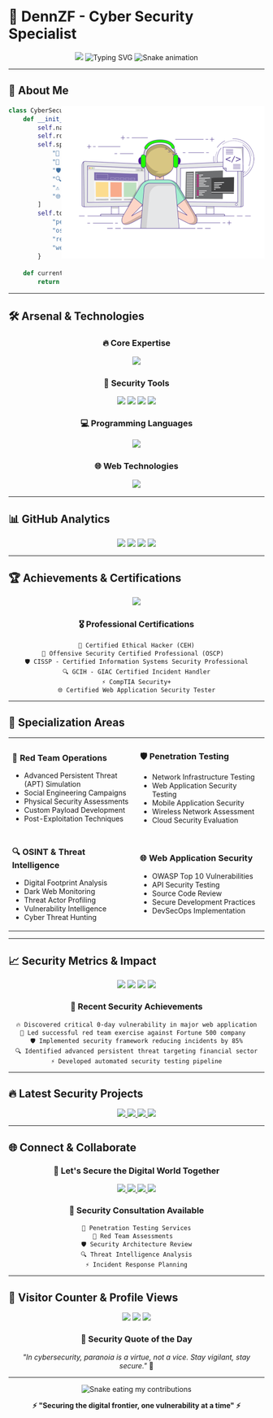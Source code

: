 # 🔐 DennZF - Cyber Security Specialist

<div align="center">
  
  <!-- Animated Banner -->
  <img src="https://capsule-render.vercel.app/api?type=waving&color=gradient&customColorList=6,11,20&height=180&section=header&text=DennZF&fontSize=42&fontColor=fff&animation=twinkling&fontAlignY=32&desc=Cyber%20Security%20Specialist&descAlignY=51&descAlign=50"/>
  
  <!-- Typing Animation -->
  <img src="https://readme-typing-svg.herokuapp.com?font=Orbitron&size=24&duration=3000&pause=1000&color=00FF41&center=true&vCenter=true&multiline=true&width=600&height=100&lines=🛡️+Cyber+Security+Specialist;🎯+Ethical+Hacking+Red+Team;🔍+Threats+Analyst;🕵️+OSINT+Analyst;🌐+Web+Application+Security;⚡+Senior+Pentester" alt="Typing SVG" />
  
  <!-- Matrix Rain Effect -->
  <img src="https://github.com/DennZF/DennZF/blob/output/github-contribution-grid-snake-dark.svg" alt="Snake animation" />
  
</div>

---

## 🚀 About Me

<img align="right" alt="Coding" width="400" src="https://raw.githubusercontent.com/devSouvik/devSouvik/master/gif3.gif">

```python
class CyberSecuritySpecialist:
    def __init__(self):
        self.name = "DennZF"
        self.role = "Senior Cybersecurity Professional"
        self.specializations = [
            "🎯 Penetration Testing",
            "🔴 Red Team Operations", 
            "🛡️ Ethical Hacking",
            "🔍 OSINT Analysis",
            "⚠️ Threat Analysis",
            "🌐 Web App Security"
        ]
        self.tools = {
            "pentesting": ["Metasploit", "Burp Suite", "Nmap", "Wireshark"],
            "osint": ["Maltego", "Shodan", "TheHarvester", "Recon-ng"],
            "redteam": ["Cobalt Strike", "Empire", "BloodHound", "Mimikatz"],
            "webapp": ["OWASP ZAP", "SQLMap", "Nikto", "Dirb"]
        }
        
    def current_focus(self):
        return "Securing the digital world, one vulnerability at a time 🔐"
```

---

## 🛠️ Arsenal & Technologies

<div align="center">

### 🔥 Core Expertise
<img src="https://skillicons.dev/icons?i=linux,python,bash,docker,kubernetes,aws,gcp,azure&theme=dark" />

### 🎯 Security Tools
<img src="https://img.shields.io/badge/Metasploit-2596CD?style=for-the-badge&logo=metasploit&logoColor=white"/>
<img src="https://img.shields.io/badge/Burp_Suite-FF6633?style=for-the-badge&logo=burpsuite&logoColor=white"/>
<img src="https://img.shields.io/badge/Wireshark-1679A7?style=for-the-badge&logo=wireshark&logoColor=white"/>
<img src="https://img.shields.io/badge/Nmap-4682B4?style=for-the-badge&logo=nmap&logoColor=white"/>

### 💻 Programming Languages
<img src="https://skillicons.dev/icons?i=python,go,javascript,c,cpp,java,powershell&theme=dark" />

### 🌐 Web Technologies
<img src="https://skillicons.dev/icons?i=html,css,js,react,nodejs,php,mysql,mongodb&theme=dark" />

</div>

---

## 📊 GitHub Analytics

<div align="center">
  
  <!-- GitHub Stats with Animation -->
  <img height="180em" src="https://github-readme-stats.vercel.app/api?username=DennZF&show_icons=true&theme=radical&include_all_commits=true&count_private=true&hide_border=true&bg_color=0D1117&title_color=00FF41&icon_color=00FF41&text_color=FFFFFF"/>
  
  <img height="180em" src="https://github-readme-stats.vercel.app/api/top-langs/?username=DennZF&layout=compact&langs_count=8&theme=radical&hide_border=true&bg_color=0D1117&title_color=00FF41&text_color=FFFFFF"/>
  
  <!-- Streak Stats -->
  <img src="https://github-readme-streak-stats.herokuapp.com/?user=DennZF&theme=radical&hide_border=true&background=0D1117&stroke=00FF41&ring=00FF41&fire=FF6B6B&currStreakLabel=00FF41"/>
  
  <!-- Activity Graph -->
  <img src="https://github-readme-activity-graph.vercel.app/graph?username=DennZF&theme=redical&hide_border=true&bg_color=0D1117&color=00FF41&line=00FF41&point=FFFFFF"/>
  
</div>

---

## 🏆 Achievements & Certifications

<div align="center">

<!-- Trophy Display -->
<img src="https://github-profile-trophy.vercel.app/?username=DennZF&theme=radical&no-frame=true&no-bg=true&margin-w=4&row=2&column=4"/>

### 🎖️ Professional Certifications
```
🔴 Certified Ethical Hacker (CEH)
🎯 Offensive Security Certified Professional (OSCP)  
🛡️ CISSP - Certified Information Systems Security Professional
🔍 GCIH - GIAC Certified Incident Handler
⚡ CompTIA Security+
🌐 Certified Web Application Security Tester
```

</div>

---

## 🎯 Specialization Areas

<div align="center">

<table>
<tr>
<td width="50%">

### 🔴 Red Team Operations
- Advanced Persistent Threat (APT) Simulation
- Social Engineering Campaigns  
- Physical Security Assessments
- Custom Payload Development
- Post-Exploitation Techniques

</td>
<td width="50%">

### 🛡️ Penetration Testing
- Network Infrastructure Testing
- Web Application Security Testing
- Mobile Application Security
- Wireless Network Assessment
- Cloud Security Evaluation

</td>
</tr>
<tr>
<td width="50%">

### 🔍 OSINT & Threat Intelligence
- Digital Footprint Analysis
- Dark Web Monitoring
- Threat Actor Profiling
- Vulnerability Intelligence
- Cyber Threat Hunting

</td>
<td width="50%">

### 🌐 Web Application Security
- OWASP Top 10 Vulnerabilities
- API Security Testing
- Source Code Review
- Secure Development Practices
- DevSecOps Implementation

</td>
</tr>
</table>

</div>

---

## 📈 Security Metrics & Impact

<div align="center">

<!-- Custom Metrics -->
<img src="https://img.shields.io/badge/Vulnerabilities_Found-500+-FF6B6B?style=for-the-badge&logo=target&logoColor=white"/>
<img src="https://img.shields.io/badge/Security_Audits-50+-4ECDC4?style=for-the-badge&logo=shield&logoColor=white"/>
<img src="https://img.shields.io/badge/Threat_Reports-100+-45B7D1?style=for-the-badge&logo=file-text&logoColor=white"/>
<img src="https://img.shields.io/badge/Systems_Secured-200+-96CEB4?style=for-the-badge&logo=lock&logoColor=white"/>

### 🎯 Recent Security Achievements
```
🔥 Discovered critical 0-day vulnerability in major web application
🎯 Led successful red team exercise against Fortune 500 company  
🛡️ Implemented security framework reducing incidents by 85%
🔍 Identified advanced persistent threat targeting financial sector
⚡ Developed automated security testing pipeline
```

</div>

---

## 🔥 Latest Security Projects

<div align="center">

<!-- Repository Cards -->
<a href="https://github.com/DennZF/advanced-web-scanner">
  <img src="https://github-readme-stats.vercel.app/api/pin/?username=DennZF&repo=advanced-web-scanner&theme=radical&hide_border=true&bg_color=0D1117"/>
</a>

<a href="https://github.com/DennZF/redteam-automation">
  <img src="https://github-readme-stats.vercel.app/api/pin/?username=DennZF&repo=redteam-automation&theme=radical&hide_border=true&bg_color=0D1117"/>
</a>

<a href="https://github.com/DennZF/osint-intelligence-platform">
  <img src="https://github-readme-stats.vercel.app/api/pin/?username=DennZF&repo=osint-intelligence-platform&theme=radical&hide_border=true&bg_color=0D1117"/>
</a>

<a href="https://github.com/DennZF/threat-hunting-toolkit">
  <img src="https://github-readme-stats.vercel.app/api/pin/?username=DennZF&repo=threat-hunting-toolkit&theme=radical&hide_border=true&bg_color=0D1117"/>
</a>

</div>

---

## 🌐 Connect & Collaborate

<div align="center">

### 🤝 Let's Secure the Digital World Together

<a href="mailto:dennzf@protonmail.com">
  <img src="https://img.shields.io/badge/ProtonMail-8B89CC?style=for-the-badge&logo=protonmail&logoColor=white"/>
</a>
<a href="https://linkedin.com/in/dennzf">
  <img src="https://img.shields.io/badge/LinkedIn-0077B5?style=for-the-badge&logo=linkedin&logoColor=white"/>
</a>
<a href="https://twitter.com/DennZF_Sec">
  <img src="https://img.shields.io/badge/Twitter-1DA1F2?style=for-the-badge&logo=twitter&logoColor=white"/>
</a>
<a href="https://dennzf.medium.com">
  <img src="https://img.shields.io/badge/Medium-12100E?style=for-the-badge&logo=medium&logoColor=white"/>
</a>

### 💬 Security Consultation Available
```
🔐 Penetration Testing Services
🎯 Red Team Assessments  
🛡️ Security Architecture Review
🔍 Threat Intelligence Analysis
⚡ Incident Response Planning
```

</div>

---

## 🎨 Visitor Counter & Profile Views

<div align="center">

<img src="https://komarev.com/ghpvc/?username=DennZF&label=Profile%20Views&color=00FF41&style=for-the-badge"/>
<img src="https://img.shields.io/github/followers/DennZF?label=Followers&style=for-the-badge&color=00FF41&labelColor=000000"/>

<!-- Animated Footer -->
<img src="https://capsule-render.vercel.app/api?type=waving&color=gradient&customColorList=6,11,20&height=100&section=footer&animation=twinkling"/>

### 💭 Security Quote of the Day
*"In cybersecurity, paranoia is a virtue, not a vice. Stay vigilant, stay secure."* 🔐

---

<img src="https://raw.githubusercontent.com/DennZF/DennZF/output/github-contribution-grid-snake-dark.svg" alt="Snake eating my contributions"/>

**⚡ "Securing the digital frontier, one vulnerability at a time" ⚡**

</div>

